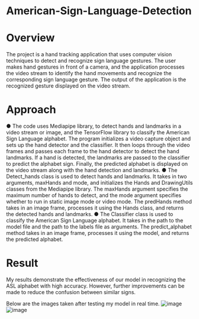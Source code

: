 # American-Sign-Language-Detection

# Overview
The project is a hand tracking application that uses computer vision techniques to detect and recognize sign language gestures. The user makes hand gestures in front of a camera, and the application processes the video stream to identify the hand movements and recognize the corresponding sign language gesture. The output of the application is the recognized gesture displayed on the video stream.

# Approach
● The code uses Mediapipe library, to detect hands and landmarks in a video stream or image, and the TensorFlow library to classify the American Sign Language alphabet. The program initializes a video capture object and sets up the hand detector and the classifier. It then loops through the video frames and passes each frame to the hand detector to detect the hand landmarks. If a hand is detected, the landmarks are passed to the classifier to predict the alphabet sign. Finally, the predicted alphabet is displayed on the video stream along with the hand detection and landmarks.
● The Detect_hands class is used to detect hands and landmarks. It takes in two arguments, maxHands and mode, and initializes the Hands and DrawingUtils classes from the Mediapipe library. The maxHands argument specifies the maximum number of hands to detect, and the mode argument specifies whether to run in static image mode or video mode. The predHands method takes in an image frame, processes it using the Hands class, and returns the detected hands and landmarks.
● The Classifier class is used to classify the American Sign Language alphabet. It takes in the path to the model file and the path to the labels file as arguments. The predict_alphabet method takes in an image frame, processes it using the model, and returns the predicted alphabet.

# Result
My results demonstrate the effectiveness of our model in recognizing the ASL alphabet with high accuracy. However, further improvements can be made to reduce the confusion between similar signs.

Below are the images taken after testing my model in real time.
![image](https://github.com/vishalreddygarlapati/American-Sign-Language-Detection/assets/113934795/ef50e711-b67a-4e68-992d-bfe99cdfe1bb)
![image](https://github.com/vishalreddygarlapati/American-Sign-Language-Detection/assets/113934795/a0f9066c-1b57-44c8-8276-b4b64bf44dda)
